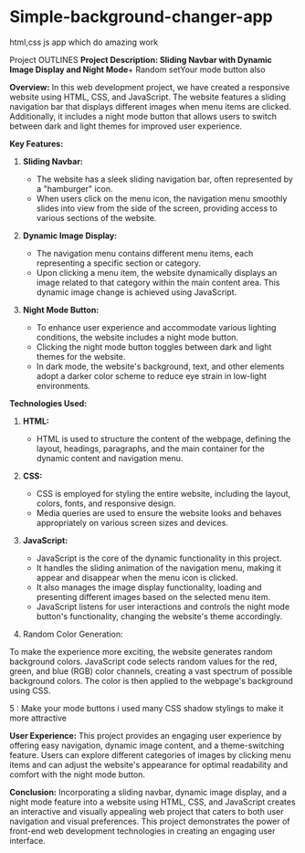 # Simple-background-changer-app
html,css js app which do amazing work


Project OUTLINES
**Project Description: Sliding Navbar with Dynamic Image Display and Night Mode**+ Random setYour mode button also

**Overview:**
In this web development project, we have created a responsive website using HTML, CSS, and JavaScript. The website features a sliding navigation bar that displays different images when menu items are clicked. Additionally, it includes a night mode button that allows users to switch between dark and light themes for improved user experience.

**Key Features:**

1. **Sliding Navbar:**
   - The website has a sleek sliding navigation bar, often represented by a "hamburger" icon.
   - When users click on the menu icon, the navigation menu smoothly slides into view from the side of the screen, providing access to various sections of the website.

2. **Dynamic Image Display:**
   - The navigation menu contains different menu items, each representing a specific section or category.
   - Upon clicking a menu item, the website dynamically displays an image related to that category within the main content area. This dynamic image change is achieved using JavaScript.

3. **Night Mode Button:**
   - To enhance user experience and accommodate various lighting conditions, the website includes a night mode button.
   - Clicking the night mode button toggles between dark and light themes for the website.
   - In dark mode, the website's background, text, and other elements adopt a darker color scheme to reduce eye strain in low-light environments.

**Technologies Used:**

1. **HTML:**
   - HTML is used to structure the content of the webpage, defining the layout, headings, paragraphs, and the main container for the dynamic content and navigation menu.

2. **CSS:**
   - CSS is employed for styling the entire website, including the layout, colors, fonts, and responsive design.
   - Media queries are used to ensure the website looks and behaves appropriately on various screen sizes and devices.

3. **JavaScript:**
   - JavaScript is the core of the dynamic functionality in this project.
   - It handles the sliding animation of the navigation menu, making it appear and disappear when the menu icon is clicked.
   - It also manages the image display functionality, loading and presenting different images based on the selected menu item.
   - JavaScript listens for user interactions and controls the night mode button's functionality, changing the website's theme accordingly.

4. Random Color Generation:

To make the experience more exciting, the website generates random background colors.
JavaScript code selects random values for the red, green, and blue (RGB) color channels, creating a vast spectrum of possible background colors.
The color is then applied to the webpage's background using CSS.


5 : Make your mode buttons i used many CSS shadow stylings to make it more attractive


**User Experience:**
This project provides an engaging user experience by offering easy navigation, dynamic image content, and a theme-switching feature. Users can explore different categories of images by clicking menu items and can adjust the website's appearance for optimal readability and comfort with the night mode button.

**Conclusion:**
Incorporating a sliding navbar, dynamic image display, and a night mode feature into a website using HTML, CSS, and JavaScript creates an interactive and visually appealing web project that caters to both user navigation and visual preferences. This project demonstrates the power of front-end web development technologies in creating an engaging user interface.
